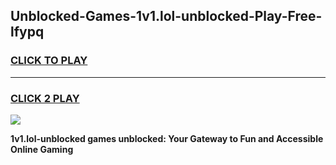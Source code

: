 
## Unblocked-Games-1v1.lol-unblocked-Play-Free-lfypq
<h3>
<a href="https://premium76.site?title=1v1.lol-unblocked&ref=24M">CLICK TO PLAY</a></h3>
<hr>

<h3>
<a href="https://premium76.site?title=1v1.lol-unblocked&ref=24M">CLICK 2 PLAY</a>
  
</h3>

<a href="https://premium76.site?title=1v1.lol-unblocked&ref=24M"><img src="https://clearcache.store/games.png"></a>


**1v1.lol-unblocked games unblocked: Your Gateway to Fun and Accessible Online Gaming**
